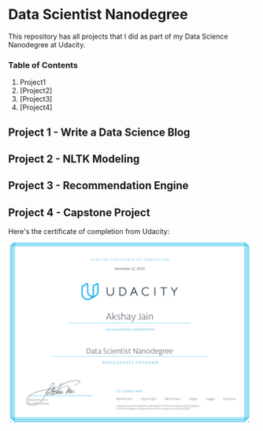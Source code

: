 # Data Scientist Nanodegree

This repository has all projects that I did as part of my Data Science Nanodegree at Udacity.


### Table of Contents

1. Project1 <a name="Project1"></a>
2. [Project2]
3. [Project3]
4. [Project4]

## Project 1 - Write a Data Science Blog <a name="Project1"></a>


## Project 2 - NLTK Modeling <a name="Project2"></a>


## Project 3 - Recommendation Engine <a name="Project3"></a>


## Project 4 - Capstone Project <a name="Project4"></a>


Here's the certificate of completion from Udacity:

![Alt text](https://github.com/axerocks/udacity_data_scientist_nanodegree/blob/main/Udacity%20Certficate%20-%20Akshay%20Jain.PNG)
